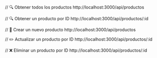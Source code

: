 // 🔍 Obtener todos los productos
http://localhost:3000/api/productos

// 🔍 Obtener un producto por ID
http://localhost:3000/api/productos/:id

// 📝 Crear un nuevo producto
http://localhost:3000/api/productos

// ✏️ Actualizar un producto por ID
http://localhost:3000/api/productos/:id

// ❌ Eliminar un producto por ID
http://localhost:3000/api/productos/:id
